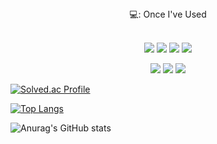 <div align="center">
  💻: Once I've Used  
</div>


 <br/>
<p align="center">
<img src="https://img.shields.io/badge/R-276DC3?style=for-the-badge&logo=R&logoColor=white">
<img src="https://img.shields.io/badge/Python-3776AB?style=for-the-badge&logo=Python&logoColor=white">
<img src="https://img.shields.io/badge/PyTorch-EE4C2C?style=for-the-badge&logo=PyTorch&logoColor=white">
<img src="https://img.shields.io/badge/TensorFlow-FF6F00?style=for-the-badge&logo=TensorFlow&logoColor=white">
 </p>

 <p align="center">
<img src="https://img.shields.io/badge/Keras-D00000?style=for-the-badge&logo=Keras&logoColor=white">
<img src="https://img.shields.io/badge/MySQL-4479A1?style=for-the-badge&logo=MySQL&logoColor=white">
<img src="https://img.shields.io/badge/Tableau-E97627?style=for-the-badge&logo=Tableau&logoColor=white">
 </p>

 <p align="center">
   
[![Solved.ac Profile](http://mazassumnida.wtf/api/v2/generate_badge?boj=kimjoe1850)](https://solved.ac/kimjoe1850)
   
[![Top Langs](https://github-readme-stats.vercel.app/api/top-langs/?username=kimjoe1850&layout=compact)](https://github.com/kimjoe1850/github-readme-stats)
 
![Anurag's GitHub stats](https://github-readme-stats.vercel.app/api?username=kimjoe1850&show_icons=true&theme=algolia)
 </p>
